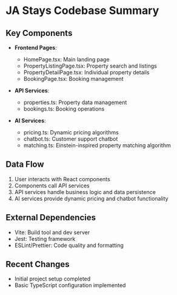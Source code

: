 # JA Stays Codebase Summary

## Key Components
- **Frontend Pages**:
  - HomePage.tsx: Main landing page
  - PropertyListingPage.tsx: Property search and listings
  - PropertyDetailPage.tsx: Individual property details
  - BookingPage.tsx: Booking management

- **API Services**:
  - properties.ts: Property data management
  - bookings.ts: Booking operations

- **AI Services**:
  - pricing.ts: Dynamic pricing algorithms
  - chatbot.ts: Customer support chatbot
  - matching.ts: Einstein-inspired property matching algorithm

## Data Flow
1. User interacts with React components
2. Components call API services
3. API services handle business logic and data persistence
4. AI services provide dynamic pricing and chatbot functionality

## External Dependencies
- Vite: Build tool and dev server
- Jest: Testing framework
- ESLint/Prettier: Code quality and formatting

## Recent Changes
- Initial project setup completed
- Basic TypeScript configuration implemented
